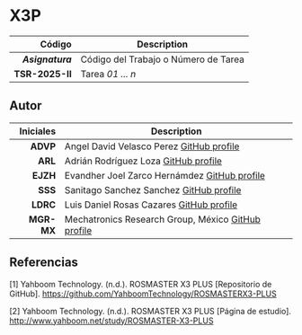 # X3P


| Código | Description |
| ------:| ----------- |
| ***Asignatura*** | Código del Trabajo o Número de Tarea | 
| **TSR-2025-II** | Tarea *01 ... n* |
 
## Autor

| Iniciales  | Description |
| ----------:| ----------- |
| **ADVP** | Angel David Velasco Perez [GitHub profile](https://github.com/AngelVelascoJr) |
| **ARL**  | Adrián Rodríguez Loza [GitHub profile](https://github.com/AdrianR666) |
| **EJZH**   | Evandher Joel Zarco Hernámdez [GitHub profile](https://github.com/EvandherZarco25) |
| **SSS** | Sanitago Sanchez Sanchez [GitHub profile](https://github.com/LordSnakeZ) |
| **LDRC** | Luis Daniel Rosas Cazares [GitHub profile](https://github.com/luisrcazares) |
| **MGR-MX** | Mechatronics Research Group, México [GitHub profile](https://github.com/mrg-mx) |

## Referencias

<a id="1">[1]</a> Yahboom Technology. (n.d.). ROSMASTER X3 PLUS [Repositorio de GitHub]. https://github.com/YahboomTechnology/ROSMASTERX3-PLUS 

<a id="2">[2]</a> Yahboom Technology. (n.d.). ROSMASTER X3 PLUS [Página de estudio]. http://www.yahboom.net/study/ROSMASTER-X3-PLUS

